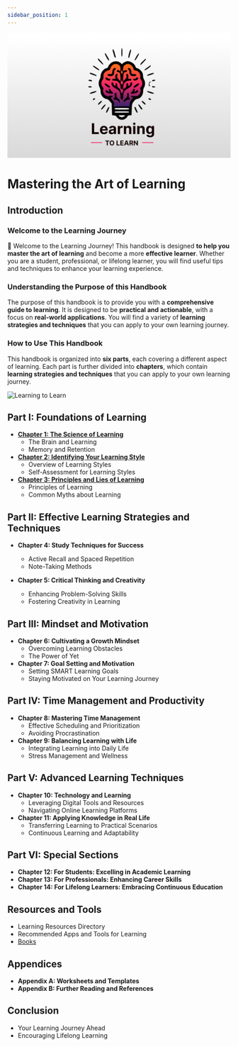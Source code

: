 ```yaml
---
sidebar_position: 1
---
```


![Learning to Learn](/img/social-card.png)

# Mastering the Art of Learning

## Introduction

### Welcome to the Learning Journey

👋 Welcome to the Learning Journey! This handbook is designed **to help you master the art of learning** and become a more **effective learner**. Whether you are a student, professional, or lifelong learner, you will find useful tips and techniques to enhance your learning experience.

### Understanding the Purpose of this Handbook

The purpose of this handbook is to provide you with a **comprehensive guide to learning**. It is designed to be **practical and actionable**, with a focus on **real-world applications**. You will find a variety of **learning strategies and techniques** that you can apply to your own learning journey.

### How to Use This Handbook

This handbook is organized into **six parts**, each covering a different aspect of learning. Each part is further divided into **chapters**, which contain **learning strategies and techniques** that you can apply to your own learning journey.

![Learning to Learn](/img/overview-mindmap-collapsed.png)

## Part I: Foundations of Learning

- [**Chapter 1: The Science of Learning**](/foundations-of-learning/the-science-of-learning)
  - The Brain and Learning
  - Memory and Retention
- [**Chapter 2: Identifying Your Learning Style**](/foundations-of-learning/identifying-your-learning-style)
  - Overview of Learning Styles
  - Self-Assessment for Learning Styles
- [**Chapter 3: Principles and Lies of Learning**](/foundations-of-learning/principles-and-lies/)
  - Principles of Learning
  - Common Myths about Learning

## Part II: Effective Learning Strategies and Techniques

- **Chapter 4: Study Techniques for Success**

  - Active Recall and Spaced Repetition
  - Note-Taking Methods

- **Chapter 5: Critical Thinking and Creativity**
  - Enhancing Problem-Solving Skills
  - Fostering Creativity in Learning

## Part III: Mindset and Motivation

- **Chapter 6: Cultivating a Growth Mindset**
  - Overcoming Learning Obstacles
  - The Power of Yet
- **Chapter 7: Goal Setting and Motivation**
  - Setting SMART Learning Goals
  - Staying Motivated on Your Learning Journey

## Part IV: Time Management and Productivity

- **Chapter 8: Mastering Time Management**
  - Effective Scheduling and Prioritization
  - Avoiding Procrastination
- **Chapter 9: Balancing Learning with Life**
  - Integrating Learning into Daily Life
  - Stress Management and Wellness

## Part V: Advanced Learning Techniques

- **Chapter 10: Technology and Learning**
  - Leveraging Digital Tools and Resources
  - Navigating Online Learning Platforms
- **Chapter 11: Applying Knowledge in Real Life**
  - Transferring Learning to Practical Scenarios
  - Continuous Learning and Adaptability

## Part VI: Special Sections

- **Chapter 12: For Students: Excelling in Academic Learning**
- **Chapter 13: For Professionals: Enhancing Career Skills**
- **Chapter 14: For Lifelong Learners: Embracing Continuous Education**

## Resources and Tools

- Learning Resources Directory
- Recommended Apps and Tools for Learning
- [Books](/books)

## Appendices

- **Appendix A: Worksheets and Templates**
- **Appendix B: Further Reading and References**

## Conclusion

- Your Learning Journey Ahead
- Encouraging Lifelong Learning
